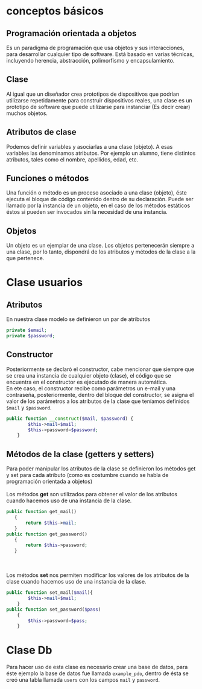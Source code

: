# conceptos básicos
## Programación orientada a objetos
Es un paradigma de programación que usa objetos y sus interacciones, para desarrollar cualquier tipo de software. Está basado en varias técnicas, incluyendo herencia, abstracción, polimorfismo y encapsulamiento.

## Clase
Al igual que un diseñador crea prototipos de dispositivos que podrían utilizarse repetidamente para construir dispositivos reales, una clase es un prototipo de software que puede utilizarse para instanciar (Es decir crear) muchos objetos.
## Atributos de clase
Podemos definir variables y asociarlas a una clase (objeto). A esas variables las denominamos atributos. Por ejemplo un alumno, tiene distintos atributos, tales como el nombre, apellidos, edad, etc.
## Funciones o métodos
Una función o método es un proceso asociado a una clase (objeto), éste ejecuta el bloque de código contenido dentro de su declaración. Puede ser llamado por la instancia de un objeto, en el caso de los métodos estáticos éstos si pueden ser invocados sin la necesidad de una instancia.
## Objetos
Un objeto es un ejemplar de una clase. Los objetos pertenecerán siempre a una clase, por lo tanto, dispondrá de los atributos y métodos de la clase a la que pertenece.





# Clase usuarios 
## Atributos
En nuestra clase modelo se definieron un par de atributos
```php
private $email;
private $password;
```

## Constructor
Posteriormente se declaró el constructor, cabe mencionar que siempre que se crea una instancia de cualquier objeto (clase), el código que se encuentra en el constructor es ejecutado de manera automática.<br>En ete caso, el constructor recibe como parámetros un e-mail y una contraseña, posteriormente, dentro del bloque del constructor, se asigna el valor de los parámetros a los atributos de la clase que teníamos definidos `$mail` y `$password`.
```php
public function __construct($mail, $password) {
        $this->mail=$mail;
        $this->password=$password;
    }
```
## Métodos de la clase (getters y setters)
Para poder manipular los atributos de la clase se definieron los métodos get y set para cada atributo (como es costumbre cuando se habla de programación orientada a objetos)
<br><br>Los métodos **get** son utilizados para obtener el valor de los atributos cuando hacemos uso de una instancia de la clase.
 ```php
public function get_mail()
    {
        return $this->mail;
    }
public function get_password()
    {
        return $this->password;
    }
 ```
 <br><br>Los métodos **set** nos permiten modificar los valores de los atributos de la clase cuando hacemos uso de una instancia de la clase.
```php
public function set_mail($mail){
        $this->mail=$mail;
    }
public function set_password($pass)
    {
        $this->password=$pass;
    } 
```

# Clase Db
Para hacer uso de esta clase es necesario crear una base de datos, para éste ejemplo la base de datos fue llamada `example_pdo`, dentro de ésta se creó una tabla llamada `users` con los campos `mail` y `password`.